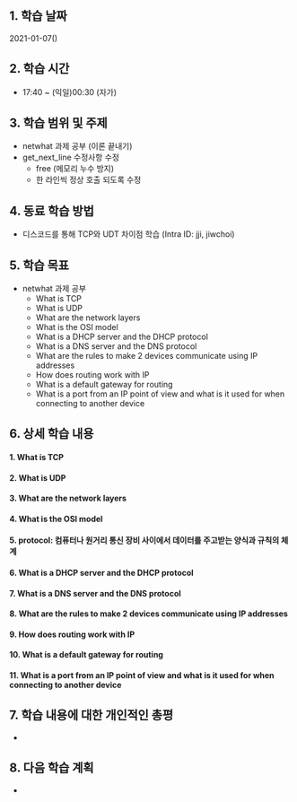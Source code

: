 ## 1. 학습 날짜

2021-01-07()


## 2. 학습 시간

* 17:40 ~ (익일)00:30 (자가)


## 3. 학습 범위 및 주제

* netwhat 과제 공부 (이론 끝내기)
* get_next_line 수정사항 수정
	* free (메모리 누수 방지)
	* 한 라인씩 정상 호출 되도록 수정


## 4. 동료 학습 방법

* 디스코드를 통해 TCP와 UDT 차이점 학습 (Intra ID: jji, jiwchoi)

## 5. 학습 목표

* netwhat 과제 공부
	* What is TCP
	* What is UDP
	* What are the network layers
	* What is the OSI model
	* What is a DHCP server and the DHCP protocol
	* What is a DNS server and the DNS protocol
	* What are the rules to make 2 devices communicate using IP addresses
	* How does routing work with IP
	* What is a default gateway for routing
	* What is a port from an IP point of view and what is it used for when connecting to another device


## 6. 상세 학습 내용


#### 1. What is TCP
#### 2. What is UDP
#### 3. What are the network layers
#### 4. What is the OSI model
#### 5. protocol: 컴퓨터나 원거리 통신 장비 사이에서 데이터를 주고받는 양식과 규칙의 체계
#### 6. What is a DHCP server and the DHCP protocol
#### 7. What is a DNS server and the DNS protocol
#### 8. What are the rules to make 2 devices communicate using IP addresses
#### 9. How does routing work with IP
#### 10. What is a default gateway for routing
#### 11. What is a port from an IP point of view and what is it used for when connecting to another device




## 7. 학습 내용에 대한 개인적인 총평

* 



## 8. 다음 학습 계획

* 
